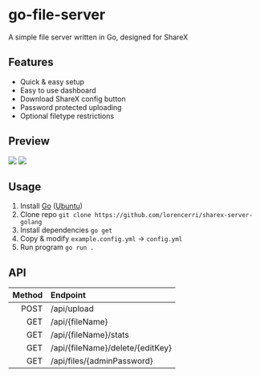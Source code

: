 # go-file-server

A simple file server written in Go, designed for ShareX

## Features

-   Quick & easy setup
-   Easy to use dashboard
-   Download ShareX config button
-   Password protected uploading
-   Optional filetype restrictions

## Preview

[![](https://fs.plexidev.org/api/pICAQZm.gif)](https://fs.plexidev.org/api/pICAQZm.gif)
[![](https://fs.plexidev.org/api/ahYHMSG.gif)](https://fs.plexidev.org/api/ahYHMSG.gif)

## Usage

1. Install [Go](https://go.dev) ([Ubuntu](https://github.com/golang/go/wiki/Ubuntu))
2. Clone repo `git clone https://github.com/lorencerri/sharex-server-golang`
3. Install dependencies `go get`
4. Copy & modify `example.config.yml` -> `config.yml`
5. Run program `go run .`

## API

| Method | Endpoint                         |
| -----: | :------------------------------- |
|   POST | /api/upload                      |
|    GET | /api/{fileName}                  |
|    GET | /api/{fileName}/stats            |
|    GET | /api/{fileName}/delete/{editKey} |
|    GET | /api/files/{adminPassword}       |
